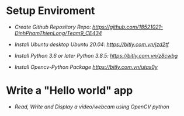 # Setup Enviroment
* *Create Github Repository*
*Repo: https://github.com/18521021-DinhPhamThienLong/Team9_CE434*

* *Install Ubuntu desktop*
*Ubuntu 20.04: https://bitly.com.vn/jzd2tf*

* *Install Python 3.6 or later*
*Python 3.8.5: https://bitly.com.vn/z8cwbg*

* *Install Opencv-Python Package*
*https://bitly.com.vn/utas0y*

# Write a "Hello world" app
* *Read, Write and Display a video/webcam using OpenCV python*
